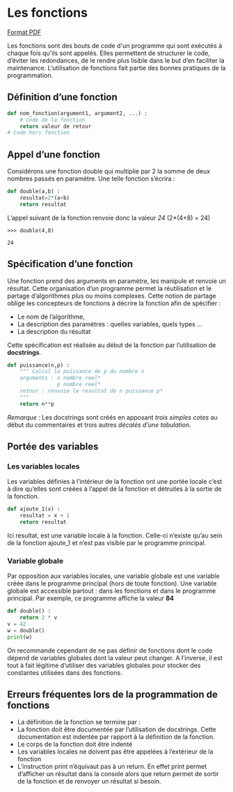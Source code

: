 # Les fonctions
[Format PDF](https://drive.google.com/file/d/1f2hcQPil3IrIb92RjkkJTDq6Yz7LhGfa/view?usp=sharing)


Les fonctions sont des bouts de code d'un programme qui sont exécutés à chaque fois qu'ils sont appelés.  Elles permettent de structurer le code, d’éviter les redondances, de le rendre plus lisible dans le but d’en faciliter la maintenance. L’utilisation de fonctions fait partie des bonnes pratiques de la programmation.

## Définition d’une fonction

```python
def nom_fonction(argument1, argument2, ...) :
    # Code de la fonction
    return valeur de retour
# Code hors fonction
```

## Appel d’une fonction

Considérons une fonction double qui multiplie par 2 la somme de deux nombres passés en paramètre. Une telle fonction s’écrira :
```python
def double(a,b) :
    resultat=2*(a+b)
    return resultat
```
L’appel suivant de la fonction renvoie donc la valeur *24* (2*(4+8) = 24)

`>>> double(4,8)`

`24`

## Spécification d’une fonction

Une fonction prend des arguments en paramètre, les manipule et renvoie un résultat. Cette organisation d’un programme permet la réutilisation et le partage d’algorithmes plus ou moins complexes. Cette notion de partage oblige les concepteurs de fonctions à décrire la fonction afin de spécifier :

-   Le nom de l’algorithme,
-   La description des paramètres : quelles variables, quels types ...
-   La description du résultat

Cette spécification est réalisée au début de la fonction par
l’utilisation de **docstrings**.

``` Python
def puissance(n,p) :
    """ Calcul la puissance de p du nombre n
    arguments : n nombre reel*
                p nombre reel*
    retour : renvoie le resultat de n puissance p*
    """
    return n**p
```

*Remarque* : Les docstrings sont créés en apposant *trois simples cotes* au début du commentaires et trois autres *décalés d’une tabulation.*

## Portée des variables
### Les variables locales
Les variables définies à l’intérieur de la fonction ont une portée locale c’est à dire qu’elles sont créées à l’appel de la fonction et détruites à la sortie de la fonction. 
``` Python
def ajoute_1(x) :											
	resultat = x + 1											
	return resultat											
```

Ici resultat, est une variable locale à la fonction. Celle-ci n’existe qu’au sein de la fonction ajoute_1 et n’est pas visible par le programme principal.

### Variable globale
Par opposition aux variables locales, une variable globale est une variable créée dans le programme principal (hors de toute fonction). Une variable globale est accessible partout : dans les fonctions et dans le programme principal.
Par exemple, ce programme affiche la valeur **84**
``` Python
def double() :												
	return 2 * v											
v = 42													
w = double()												
print(w)
```													
On recommande cependant de ne pas définir de fonctions dont le code dépend de variables globales dont la valeur peut changer. A l’inverse, il est tout à fait légitime d’utiliser des variables globales pour stocker des constantes utilisées dans des fonctions.

## Erreurs fréquentes lors de la programmation de fonctions
- La définition de la fonction se termine par :
- La fonction doit être documentée par l’utilisation de docstrings. Cette documentation est indentée par rapport à la définition de la fonction.
- Le corps de la fonction doit être indenté
- Les variables locales ne doivent pas être appelées à l’extérieur de la fonction
- L’instruction print n’équivaut pas à un return. En effet print permet d’afficher un résultat dans la console alors que return permet de sortir de la fonction et de renvoyer un résultat si besoin.